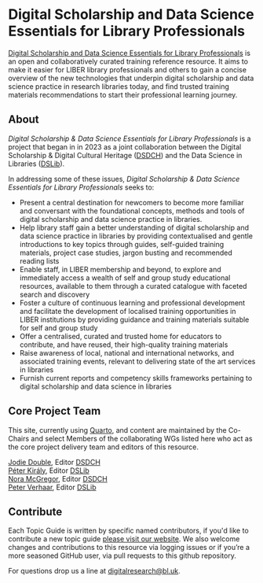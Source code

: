 # Digital Scholarship and Data Science Essentials for Library Professionals

[Digital Scholarship and Data Science Essentials for Library Professionals](https://libereurope.github.io/ds-essentials/) is an open and collaboratively curated training reference resource. It aims to make it easier for LIBER library professionals and others to gain a concise overview of the new technologies that underpin digital scholarship and data science practice in research libraries today, and find trusted training materials recommendations to start their professional learning journey.

## About
_Digital Scholarship & Data Science Essentials for Library Professionals_ is a project that began in in 2023 as a joint collaboration between the Digital Scholarship & Digital Cultural Heritage ([DSDCH](https://libereurope.eu/working-group/digital-scholarship-and-digital-cultural-heritage-collections-working-group/)) and the Data Science in Libraries ([DSLib](https://libereurope.eu/working-group/liber-data-science-in-libraries-working-group/)).

In addressing some of these issues, _Digital Scholarship & Data Science Essentials for Library Professionals_ seeks to:

- Present a central destination for newcomers to become more familiar and conversant with the foundational concepts, methods and tools of digital scholarship and data science practice in libraries.
- Help library staff gain a better understanding of digital scholarship and data science practice in libraries by providing contextualised and gentle introductions to key topics through guides, self-guided training materials, project case studies, jargon busting and recommended reading lists
- Enable staff, in LIBER membership and beyond, to explore and immediately access a wealth of self and group study educational resources, available to them through a curated catalogue with faceted search and discovery
- Foster a culture of continuous learning and professional development and facilitate the development of localised training opportunities in LIBER institutions by providing guidance and training materials suitable for self and group study
- Offer a centralised, curated and trusted home for educators to contribute, and have reused, their high-quality training materials
- Raise awareness of local, national and international networks, and associated training events, relevant to delivering state of the art services in libraries
- Furnish current reports and competency skills frameworks pertaining to digital scholarship and data science in libraries

## Core Project Team  

This site, currently using [Quarto](https://quarto.org/docs/websites/), and content are maintained by the Co-Chairs and select Members of the collaborating WGs listed here who act as the core project delivery team and editors of this resource.

[Jodie Double](https://libereurope.eu/member/jodie-double/), Editor [DSDCH](https://libereurope.eu/working-group/digital-scholarship-and-digital-cultural-heritage-collections-working-group/)  
[Péter Király](https://libereurope.eu/member/peter-kiraly-phd/), Editor [DSLib](https://libereurope.eu/working-group/liber-data-science-in-libraries-working-group/)  
[Nora McGregor](https://libereurope.eu/member/nora-mcgregor/), Editor [DSDCH](https://libereurope.eu/working-group/digital-scholarship-and-digital-cultural-heritage-collections-working-group/)  
[Peter Verhaar](https://libereurope.eu/member/peter_verhaar/), Editor [DSLib](https://libereurope.eu/working-group/liber-data-science-in-libraries-working-group/)

## Contribute 
Each Topic Guide is written by specific named contributors, if you'd like to contribute a new topic guide [please visit our website](https://libereurope.github.io/ds-essentials/contributing.html). We also welcome changes and contributions to this resource via logging issues or if you’re a more seasoned GitHub user, via pull requests to this github repository. 

For questions drop us a line at [digitalresearch@bl.uk](mailto:digitalresearch@bl.uk).





